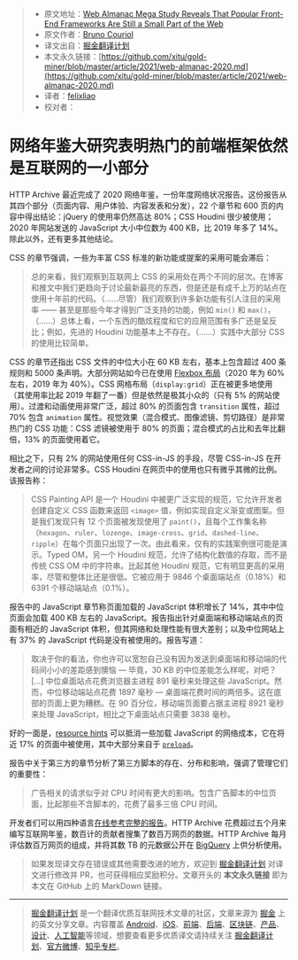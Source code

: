> * 原文地址：[Web Almanac Mega Study Reveals That Popular Front-End Frameworks Are Still a Small Part of the Web](https://www.infoq.com/news/2021/03/web-almanac-2020)
> * 原文作者：[Bruno Couriol](https://www.infoq.com/profile/Bruno-Couriol/)
> * 译文出自：[掘金翻译计划](https://github.com/xitu/gold-miner)
> * 本文永久链接：[https://github.com/xitu/gold-miner/blob/master/article/2021/web-almanac-2020.md](https://github.com/xitu/gold-miner/blob/master/article/2021/web-almanac-2020.md)
> * 译者：[felixliao](https://github.com/felixliao)
> * 校对者：

# 网络年鉴大研究表明热门的前端框架依然是互联网的一小部分

HTTP Archive 最近完成了 2020 网络年鉴，一份年度网络状况报告。这份报告从其四个部分（页面内容、用户体验、内容发表和分发），22 个章节和 600 页的内容中得出结论：jQuery 的使用率仍然高达 80%；CSS Houdini 很少被使用；2020 年网站发送的 JavaScript 大小中位数为 400 KB，比 2019 年多了 14%。除此以外，还有更多其他结论。

CSS 的章节强调，一些为丰富 CSS 标准的新功能或提案的采用可能会滞后：

> 总的来看，我们观察到互联网上 CSS 的采用处在两个不同的层次。在博客和推文中我们更趋向于讨论最新最亮的东西，但是还是有成千上万的站点在使用十年前的代码。（……尽管）我们观察到许多新功能有引人注目的采用率 —— 甚至是那些今年才得到广泛支持的功能，例如 `min()` 和 `max()`，（……）总体上看，一个东西的酷炫程度和它的应用范围有多广还是呈反比；例如，先进的 Houdini 功能基本上不存在。（……）实践中大部分 CSS 的使用比较简单。

CSS 的章节还指出 CSS 文件的中位大小在 60 KB 左右，基本上包含超过 400 条规则和 5000 条声明。大部分网站如今已在使用 [Flexbox 布局](https://css-tricks.com/snippets/css/a-guide-to-flexbox/)（2020 年为 60% 左右，2019 年为 40%）。CSS 网格布局（`display:grid`）正在被更多地使用（其使用率比起 2019 年翻了一番）但是依然是极其小众的（只有 5% 的网站使用）。过渡和动画使用非常广泛，超过 80% 的页面包含 `transition` 属性，超过 70% 包含 `animation` 属性。视觉效果（混合模式、图像滤镜、剪切路径）是非常热门的 CSS 功能：CSS 滤镜被使用于 80% 的页面；混合模式的占比和去年比翻倍，13% 的页面使用着它。

相比之下，只有 2% 的网站使用任何 CSS-in-JS 的手段，尽管 CSS-in-JS 在开发者之间的讨论非常多。CSS Houdini 在网页中的使用也只有微乎其微的比例。该报告称：

> CSS Painting API 是一个 Houdini 中被更广泛实现的规范，它允许开发者创建自定义 CSS 函数来返回 `<image>` 值，例如实现自定义渐变或图案。但是我们发现只有 12 个页面被发现使用了 `paint()`，且每个工作集名称 （`hexagon`、`ruler`、`lozenge`、`image-cross`、`grid`、`dashed-line`、`ripple`）在每个页面只出现了一次。由此看来，仅有的实践案例很可能是演示。Typed OM，另一个 Houdini 规范，允许了结构化数值的存取，而不是传统 CSS OM 中的字符串。比起其他 Houdini 规范，它有明显更高的采用率，尽管和整体比还是很低。它被应用于 9846 个桌面端站点（0.18%）和 6391 个移动端站点（0.1%）。

报告中的 JavaScript 章节称页面加载的 JavaScript 体积增长了 14%，其中中位页面会加载 400 KB 左右的 JavaScript。报告指出针对桌面端和移动端站点的页面有相近的 JavaScript 体积，但其网络和处理性能有很大差别；以及中位网站上有 37% 的 JavaScript 代码是没有被使用的。报告写道：

> 取决于你的看法，你也许可以宽恕自己没有因为发送到桌面端和移动端的代码间小小的差距感到懊恼 — 毕竟，30 KB 的中位差能怎么样呢，对吧？[...] 中位桌面站点花费浏览器主进程 891 毫秒来处理这些 JavaScript。然而，中位移动端站点花费 1897 毫秒 — 桌面端花费时间的两倍多。这在底部的页面上更为糟糕。在 90 百分位，移动端页面要占据主进程 8921 毫秒来处理 JavaScript，相比之下桌面站点只需要 3838 毫秒。

好的一面是，[resource hints](https://www.infoq.com/news/2019/09/webexpo-2019-resource-hints-tips/) 可以抵消一些加载 JavaScript 的网络成本，它在将近 17% 的页面中被使用，其中大部分来自于 [`preload`](https://developer.mozilla.org/en-US/docs/Web/HTML/Preloading_content)。

报告中关于第三方的章节分析了第三方脚本的存在、分布和影响，强调了管理它们的重要性：

> 广告相关的请求似乎对 CPU 时间有更大的影响。包含广告脚本的中位页面，比起那些不含脚本的，花费了最多三倍 CPU 时间。

开发者们可以用四种语言[在线参考完整的报告](https://almanac.httparchive.org/en/2020/)。HTTP Archive 花费超过五个月来编写互联网年鉴，数百计的贡献者搜集了数百万网页的数据。HTTP Archive 每月评估数百万网页的组成，并将其数 TB 的元数据公开在 [BigQuery](https://httparchive.org/faq#how-do-i-use-bigquery-to-write-custom-queries-over-the-data) 上供分析使用。

> 如果发现译文存在错误或其他需要改进的地方，欢迎到 [掘金翻译计划](https://github.com/xitu/gold-miner) 对译文进行修改并 PR，也可获得相应奖励积分。文章开头的 **本文永久链接** 即为本文在 GitHub 上的 MarkDown 链接。

---

> [掘金翻译计划](https://github.com/xitu/gold-miner) 是一个翻译优质互联网技术文章的社区，文章来源为 [掘金](https://juejin.im) 上的英文分享文章。内容覆盖 [Android](https://github.com/xitu/gold-miner#android)、[iOS](https://github.com/xitu/gold-miner#ios)、[前端](https://github.com/xitu/gold-miner#前端)、[后端](https://github.com/xitu/gold-miner#后端)、[区块链](https://github.com/xitu/gold-miner#区块链)、[产品](https://github.com/xitu/gold-miner#产品)、[设计](https://github.com/xitu/gold-miner#设计)、[人工智能](https://github.com/xitu/gold-miner#人工智能)等领域，想要查看更多优质译文请持续关注 [掘金翻译计划](https://github.com/xitu/gold-miner)、[官方微博](http://weibo.com/juejinfanyi)、[知乎专栏](https://zhuanlan.zhihu.com/juejinfanyi)。
